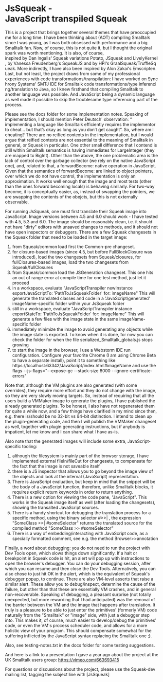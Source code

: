 # JsSqueak - JavaScript transpiled Squeak

This is a project that brings together several themes that have preoccupied me for a long time.
I have been thinking about (AOT) compiling Smalltalk since I was young, as I was both obsessed with performance and a big Smalltalk fan.
Now, of course, this is not quite it, but I thought the original spark was worth mentioning.
It is also, of course, inspired by Dan Ingalls' Squeak variations Potato, JSqueak and LivelyKernel, by Vanessa Freudenberg's SqueakJS and by HPI's GraalSqueak/TruffleSqueak.
More indirectly, I have also been inspired by Alon Zakai's Emscripten.
Last, but not least, the project draws from some of my professional experiences with code transformations/transpilation: I have worked on Synchrony Systems' SMTJ IDE for Smalltalk code transformations/type inferencing/translation to Java, so I knew firsthand that compiling Smalltalk to another language was possible. And JavaScript being a dynamic language as well made it possible to skip the troublesome type inferencing part of the process.

Please see the docs folder for some implementation notes. Speaking of implementation, I should mention Peter Deutsch' observation: “ implementing a language like Smalltalk efficiently requires the
implementor to cheat... but that’s okay as long as you don’t get caught”. So, where am I cheating? There are no reified contexts in the implementation, but I would argue that reified contexts are not essential to the meaning of Smalltalk in general, or Squeak in particular.
One other small difference that I contend is still within Smalltalk semantics is having immediates for LargeInteger (they are mapped to BigInt).
Other than the above, the one problematic area is the lack of control over the garbage collector (we rely on the native JavaScript one), and, related to that, a forwardBecome: native operation in JavaScript. Given that the semantics of forwardBecome: are linked to object pointers, over which we do not have control, the implementation is only an approximation. It works well enough that the image and most tests (other than the ones forward becoming locals) is behaving similarly.
For two-way become, it is conceptually easier, as, instead of swapping the pointers, we are swapping the contents of the obejcts, but this is not externally observable.

For running JsSqueak, one must first translate their Squeak image into JavaScript.
Image versions between 4.5 and 6.0 should work - I have tested with 4.5, 5.3 and 6.0.
The image should be reasonably clean, i.e. it should not have "dirty" editors with unsaved changes to methods, and it should not have open inspectors or debuggers.
There are a few Squeak changesets in the Squeak folder that need to be loaded in the target image:
1. from Squeak/common load first the Common-pre changeset.
2. for closure-based images (since 4.5, but before FullBlockClosure was introduced), load the two changesets from Squeak/closures, for fullClosures-based images, load the two changesets from Squeak/fullClosures
3. from Squeak/common load the JSGeneration changeset. This one hits an out of range error at compile time for one test method, just let it proceed
4. in a workspace, evaluate "JavaScriptTranspiler newInstance exportJavaScriptTo: 'PathToJsSqueakFolder\' for: imageName"
   This will generate the translated classes and code in a 'JavaScript\generated\' imageName-specific folder within your JsSqueak folder
5. still in a workspace, evaluate "JavaScriptTranspiler instance exportStateTo: 'PathToJsSqueakFolder\' for: imageName"
   This will generate a few files with the image state in the same imageName-specific folder
6. immediately minimize the image to avoid generating any objects while the image state is exported. To know when it is done, for now you can check the folder for when the file serialized_Smalltalk_globals.js stops growing
7. to start the image in the browser, I use a Webstorm IDE run configuration. Configure your favorite Chrome (I am using Chrome Beta to have a separate install), point it to something like https://localhost:63342/JavaScript/index.html#imageName
   and use the flags --js-flags="--expose-gc --stack-size 8000 --ignore-certificate-errors"
	 
	 
Note that, although the VM plugins are also generated (with some overrides), they require more effort and they do not change with the image, so they are very slowly moving targets.
So, instead of requiring that all the users build a VMMaker image to generate the plugins, I have published the already generated plugins. 
To be honest, I also have not regenerated them for quite a while now, and a few things have clarified in my mind since then, e.g. there is/should be no 32-bit vs 64-bit distinction.
I intend to clean up the plugin-generating code, and then I will publish the VMMaker changeset as well, together with plugin generating instructions, but if anybody is impatient, let me know and I can share what I have as-is.

Also note that the generated images will include some extra, JavaScript-specific tooling: 
1. although the filesystem is mainly part of the browser storage, I have implemented external fileIn/fileOut for changesets, to compensate for the fact that the image is not saveable itself
2. there is a JS inspector that allows you to go beyond the image view of the objects and look at the internal (JavaScript) representation. 
3. There is JavaScript evaluation, but keep in mind that the snippet will be the body of a JavaScript function, therefore, unlike Smalltalk blocks, it requires explicit return keywords in order to return anything.
4. There is a new option for viewing the code pane, "JavaScript". This works in the Squeak image itself as well (after loading the changesets), showing the transalted JavaScript sources.
5. There is a handy shortcut for debugging the translation process for a specific method, using the binary selector #>>| , the expression "SomeClass >>| #someSelector" returns the translated source for the compiled method "SomeClass >> #someSelector"
6. There is a way of embedding/interacting with JavaScript code, as a specially formatted comment, see e.g. the method Browser>>annotation

Finally, a word about debugging: you do not need to run the project with Dev Tools open, which slows things down significantly. 
If a halt or breakpoint in Squeak code is hit, an alert will pop up with instructions to open the browser's debugger. You can do your debugging session, after which you can resume and then close the Dev Tools.
Alternatively, you can also chose to just hit OK in the alert, which is the equivalent of Squeak's debugger popup, to continue.
There are also VM-level asserts that raise a similar alert. These allow you to debug/inspect, determine the cause of the failure, but other than that these are essentially VM crashes, and in general non-recoverable.
Speaking of debugging, a pleasant surprise (not totally unexpected, but more rewarding that I had anticipated) was the removal of the barrier between the VM and the image that happens after translation. It truly is a pleasure to be able to just enter the primitives' (formerly VM) code naturally from the "Smalltalk" or "image" side, with just a debugger step into. This makes it, of course, much easier to develop/debug the primitives' code, or even the VM's process scheduler code, and allows for a more holistic view of your program. 
This should compensate somewhat for the suffering inflicted by the JavaScript syntax replacing the Smalltalk one ;).

Also, see testing-notes.txt in the docs folder for some testing suggestions.

And here is a link to a presentation I gave a year ago about the project at the UK Smalltalk users group: https://vimeo.com/663693415

For questions or discussions about the project, please use the Squeak-dev mailing list, tagging the subject line with [JsSqueak]
